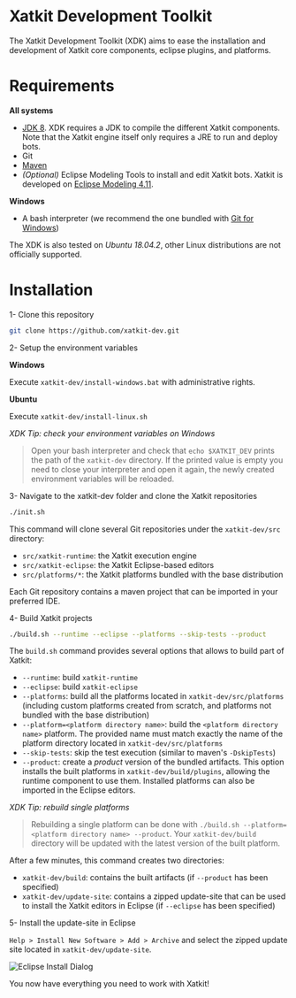 # Xatkit Development Toolkit
The Xatkit Development Toolkit (XDK) aims to ease the installation and development of Xatkit core components, eclipse plugins, and platforms.

# Requirements

**All systems**

- [JDK 8](https://www.java.com/en/download/). XDK requires a JDK to compile the different Xatkit components. Note that the Xatkit engine itself only requires a JRE to run and deploy bots.
- Git
- [Maven](https://maven.apache.org/)
- *(Optional)* Eclipse Modeling Tools to install and edit Xatkit bots. Xatkit is developed on [Eclipse Modeling 4.11](https://www.eclipse.org/downloads/packages/release/2019-03/r/eclipse-modeling-tools).

**Windows**

- A bash interpreter (we recommend the one bundled with [Git for Windows](https://gitforwindows.org/))

The XDK is also tested on *Ubuntu 18.04.2*, other Linux distributions are not officially supported.

# Installation

1- Clone this repository

```bash
git clone https://github.com/xatkit-dev.git
```

2- Setup the environment variables

**Windows**

Execute `xatkit-dev/install-windows.bat` with administrative rights.

**Ubuntu**

Execute `xatkit-dev/install-linux.sh`

*XDK Tip: check your environment variables on Windows*

> Open your bash interpreter and check that `echo $XATKIT_DEV` prints the path of the `xatkit-dev` directory. If the printed value is empty you need to close your interpreter and open it again, the newly created environment variables will be reloaded.

3- Navigate to the xatkit-dev folder and clone the Xatkit repositories

```bash
./init.sh
```

This command will clone several Git repositories under the `xatkit-dev/src` directory:

- `src/xatkit-runtime`: the Xatkit execution engine
- `src/xatkit-eclipse`: the Xatkit Eclipse-based editors
- `src/platforms/*`: the Xatkit platforms bundled with the base distribution

Each Git repository contains a maven project that can be imported in your preferred IDE.

4- Build Xatkit projects

```bash
./build.sh --runtime --eclipse --platforms --skip-tests --product
```

The `build.sh` command provides several options that allows to build part of Xatkit:

- `--runtime`: build `xatkit-runtime`
- `--eclipse`: build `xatkit-eclipse`
- `--platforms`: build all the platforms located in `xatkit-dev/src/platforms` (including custom platforms created from scratch, and platforms not bundled with the base distribution)
- `--platform=<platform directory name>`: build the `<platform directory name>` platform. The provided name must match exactly the name of the platform directory located in `xatkit-dev/src/platforms`
- `--skip-tests`: skip the test execution (similar to maven's `-DskipTests`)
- `--product`: create a *product* version of the bundled artifacts. This option installs the built platforms in `xatkit-dev/build/plugins`, allowing the runtime component to use them. Installed platforms can also be imported in the Eclipse editors.

*XDK Tip: rebuild single platforms*

>Rebuilding a single platform can be done with `./build.sh --platform=<platform directory name> --product`. Your `xatkit-dev/build` directory will be updated with the latest version of the built platform.

After a few minutes, this command creates two directories:

- `xatkit-dev/build`: contains the built artifacts (if `--product` has been specified)
- `xatkit-dev/update-site`: contains a zipped update-site that can be used to install the Xatkit editors in Eclipse (if `--eclipse` has been specified)

5- Install the update-site in Eclipse

`Help > Install New Software > Add > Archive` and select the zipped update site located in `xatkit-dev/update-site`.

![Eclipse Install Dialog](https://raw.githubusercontent.com/wiki/xatkit-bot-platform/xatkit-dev/img/install-eclipse.png)

You now have everything you need to work with Xatkit!
